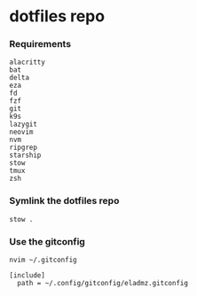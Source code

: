 # dotfiles repo

### Requirements

```
alacritty
bat
delta
eza
fd
fzf
git
k9s
lazygit
neovim
nvm
ripgrep
starship
stow
tmux
zsh
```

### Symlink the dotfiles repo

```
stow .
```

### Use the gitconfig

```
nvim ~/.gitconfig

[include]
  path = ~/.config/gitconfig/eladmz.gitconfig
```
